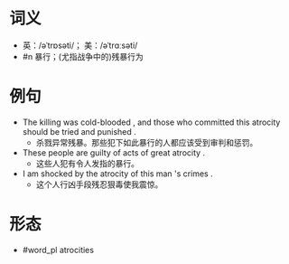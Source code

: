 # 词义
- 英：/əˈtrɒsəti/； 美：/əˈtrɑːsəti/
- #n 暴行；(尤指战争中的)残暴行为
# 例句
- The killing was cold-blooded , and those who committed this atrocity should be tried and punished .
	- 杀戮异常残暴。那些犯下如此暴行的人都应该受到审判和惩罚。
- These people are guilty of acts of great atrocity .
	- 这些人犯有令人发指的暴行。
- I am shocked by the atrocity of this man 's crimes .
	- 这个人行凶手段残忍狠毒使我震惊。
# 形态
- #word_pl atrocities
